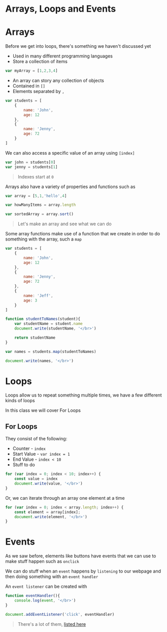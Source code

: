 # Arrays, Loops and Events

# Arrays

Before we get into loops, there's something we haven't discussed yet

- Used in many different programming languages
- Store a collection of items

```js
var myArray = [1,2,3,4]
```

- An array can story any collection of objects
- Contained in `[]`
- Elements separated by `,`

```js
var students = [
    {
        name: 'John',
        age: 12
    },
    {
        name: 'Jenny',
        age: 72
    }
]
```

We can also access a specific value of an array using `[index]`

```js
var john = students[0]
var jenny = students[1]
```

> Indexes start at `0`

Arrays also have a variety of properties and functions such as

```js
var array = [5,1,'hello',4]

var howManyItems = array.length

var sortedArray = array.sort()
```

> Let's make an array and see what we can do

Some array functions make use of a function that we create in order to do something with the array, such a `map`

```js
var students = [
    {
        name: 'John',
        age: 12
    },
    {
        name: 'Jenny',
        age: 72
    },
    {
        name: 'Jeff',
        age: 3
    }
]

function studentToNames(student){
    var studentName = student.name
    document.write(studentName, '</br>')

    return studentName
}

var names = students.map(studentToNames)

document.write(names, '</br>')
```

# Loops

Loops allow us to repeat something multiple times, we have a few different kinds of loops

In this class we will cover For Loops

## For Loops

They consist of the following:

- Counter - `index`
- Start Value - `var index = 1`
- End Value - `index < 10`
- Stuff to do

```js
for (var index = 0; index < 10; index++) {
    const value = index
    document.write(value, '</br>')
}
```

Or, we can iterate through an array one element at a time

```js
for (var index = 0; index < array.length; index++) {
    const element = array[index];
    document.write(element, '</br>')
}
```

# Events

As we saw before, elements like buttons have events that we can use to make stuff happen such as `onclick`

We can do stuff when an `event` happens by `listening` to our webpage and then doing something with an `event handler`

An `event listener` can be created with

```js
function eventHandler(){
    console.log(event, '</br>')
}

document.addEventListener('click', eventHandler)
```

> There's a lot of them, [listed here](https://www.w3schools.com/jsref/dom_obj_event.asp)